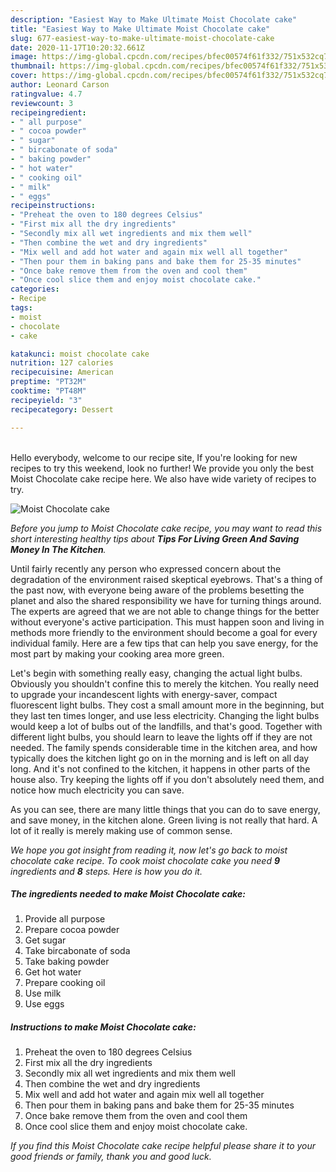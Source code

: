 ```yaml
---
description: "Easiest Way to Make Ultimate Moist Chocolate cake"
title: "Easiest Way to Make Ultimate Moist Chocolate cake"
slug: 677-easiest-way-to-make-ultimate-moist-chocolate-cake
date: 2020-11-17T10:20:32.661Z
image: https://img-global.cpcdn.com/recipes/bfec00574f61f332/751x532cq70/moist-chocolate-cake-recipe-main-photo.jpg
thumbnail: https://img-global.cpcdn.com/recipes/bfec00574f61f332/751x532cq70/moist-chocolate-cake-recipe-main-photo.jpg
cover: https://img-global.cpcdn.com/recipes/bfec00574f61f332/751x532cq70/moist-chocolate-cake-recipe-main-photo.jpg
author: Leonard Carson
ratingvalue: 4.7
reviewcount: 3
recipeingredient:
- " all purpose"
- " cocoa powder"
- " sugar"
- " bircabonate of soda"
- " baking powder"
- " hot water"
- " cooking oil"
- " milk"
- " eggs"
recipeinstructions:
- "Preheat the oven to 180 degrees Celsius"
- "First mix all the dry ingredients"
- "Secondly mix all wet ingredients and mix them well"
- "Then combine the wet and dry ingredients"
- "Mix well and add hot water and again mix well all together"
- "Then pour them in baking pans and bake them for 25-35 minutes"
- "Once bake remove them from the oven and cool them"
- "Once cool slice them and enjoy moist chocolate cake."
categories:
- Recipe
tags:
- moist
- chocolate
- cake

katakunci: moist chocolate cake 
nutrition: 127 calories
recipecuisine: American
preptime: "PT32M"
cooktime: "PT48M"
recipeyield: "3"
recipecategory: Dessert

---
```

<br>
Hello everybody, welcome to our recipe site, If you're looking for new recipes to try this weekend, look no further! We provide you only the best Moist Chocolate cake recipe here. We also have wide variety of recipes to try.
<br>


![Moist Chocolate cake](https://img-global.cpcdn.com/recipes/bfec00574f61f332/751x532cq70/moist-chocolate-cake-recipe-main-photo.jpg)

<i>Before you jump to Moist Chocolate cake recipe, you may want to read this short interesting healthy tips about 
<strong>Tips For Living Green And Saving Money In The Kitchen</strong>.</i>
</br>

Until fairly recently any person who expressed concern about the degradation of the environment raised skeptical eyebrows. That's a thing of the past now, with everyone being aware of the problems besetting the planet and also the shared responsibility we have for turning things around. The experts are agreed that we are not able to change things for the better without everyone's active participation. This must happen soon and living in methods more friendly to the environment should become a goal for every individual family. Here are a few tips that can help you save energy, for the most part by making your cooking area more green.

Let's begin with something really easy, changing the actual light bulbs. Obviously you shouldn't confine this to merely the kitchen. You really need to upgrade your incandescent lights with energy-saver, compact fluorescent light bulbs. They cost a small amount more in the beginning, but they last ten times longer, and use less electricity. Changing the light bulbs would keep a lot of bulbs out of the landfills, and that's good. Together with different light bulbs, you should learn to leave the lights off if they are not needed. The family spends considerable time in the kitchen area, and how typically does the kitchen light go on in the morning and is left on all day long. And it's not confined to the kitchen, it happens in other parts of the house also. Try keeping the lights off if you don't absolutely need them, and notice how much electricity you can save.

As you can see, there are many little things that you can do to save energy, and save money, in the kitchen alone. Green living is not really that hard. A lot of it really is merely making use of common sense.


<i>We hope you got insight from reading it, now let's go back to moist chocolate cake recipe. To cook moist chocolate cake you need <strong>9</strong> ingredients and <strong>8</strong> steps. Here is how you do it.
</i>

##### The ingredients needed to make Moist Chocolate cake:

1. Provide  all purpose
1. Prepare  cocoa powder
1. Get  sugar
1. Take  bircabonate of soda
1. Take  baking powder
1. Get  hot water
1. Prepare  cooking oil
1. Use  milk
1. Use  eggs


##### Instructions to make Moist Chocolate cake:

1. Preheat the oven to 180 degrees Celsius
1. First mix all the dry ingredients
1. Secondly mix all wet ingredients and mix them well
1. Then combine the wet and dry ingredients
1. Mix well and add hot water and again mix well all together
1. Then pour them in baking pans and bake them for 25-35 minutes
1. Once bake remove them from the oven and cool them
1. Once cool slice them and enjoy moist chocolate cake.


<i>If you find this Moist Chocolate cake recipe helpful please share it to your good friends or family, thank you and good luck.</i>
